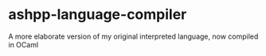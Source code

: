 # ashpp-language-compiler
A more elaborate version of my original interpreted language, now compiled in OCaml
